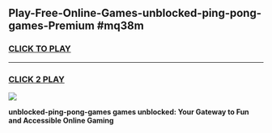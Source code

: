 
## Play-Free-Online-Games-unblocked-ping-pong-games-Premium #mq38m
<h3>
<a href="https://premium.freeplayer.one?title=unblocked-ping-pong-games&ref=8M">CLICK TO PLAY</a></h3>
<hr>

<h3>
<a href="https://premium.freeplayer.one?title=unblocked-ping-pong-games&ref=8M">CLICK 2 PLAY</a>
  
</h3>

<a href="https://premium.freeplayer.one?title=unblocked-ping-pong-games&ref=8M"><img src="https://clearcache.store/games.png"></a>


**unblocked-ping-pong-games games unblocked: Your Gateway to Fun and Accessible Online Gaming**
